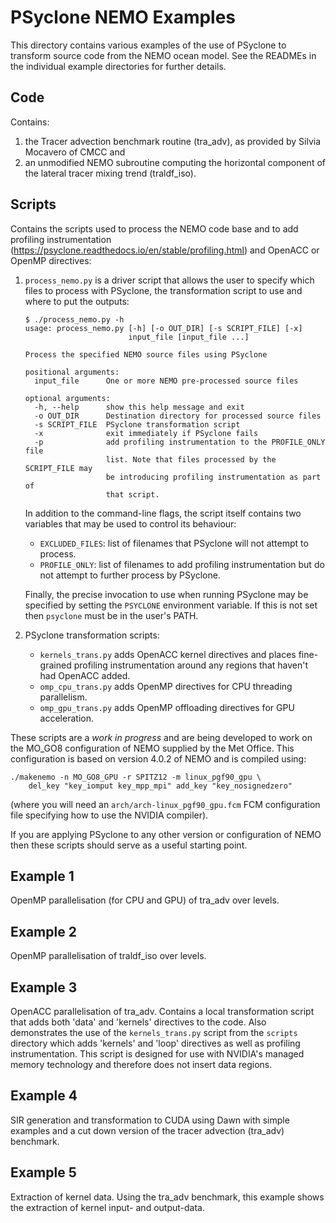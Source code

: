 <!--
BSD 3-Clause License

Copyright (c) 2018-2023, Science and Technology Facilities Council.
All rights reserved.

Redistribution and use in source and binary forms, with or without
modification, are permitted provided that the following conditions are met:

* Redistributions of source code must retain the above copyright notice, this
  list of conditions and the following disclaimer.

* Redistributions in binary form must reproduce the above copyright notice,
  this list of conditions and the following disclaimer in the documentation
  and/or other materials provided with the distribution.

* Neither the name of the copyright holder nor the names of its
  contributors may be used to endorse or promote products derived from
  this software without specific prior written permission.

THIS SOFTWARE IS PROVIDED BY THE COPYRIGHT HOLDERS AND CONTRIBUTORS
"AS IS" AND ANY EXPRESS OR IMPLIED WARRANTIES, INCLUDING, BUT NOT
LIMITED TO, THE IMPLIED WARRANTIES OF MERCHANTABILITY AND FITNESS
FOR A PARTICULAR PURPOSE ARE DISCLAIMED. IN NO EVENT SHALL THE
COPYRIGHT HOLDER OR CONTRIBUTORS BE LIABLE FOR ANY DIRECT, INDIRECT,
INCIDENTAL, SPECIAL, EXEMPLARY, OR CONSEQUENTIAL DAMAGES (INCLUDING,
BUT NOT LIMITED TO, PROCUREMENT OF SUBSTITUTE GOODS OR SERVICES;
LOSS OF USE, DATA, OR PROFITS; OR BUSINESS INTERRUPTION) HOWEVER
CAUSED AND ON ANY THEORY OF LIABILITY, WHETHER IN CONTRACT, STRICT
LIABILITY, OR TORT (INCLUDING NEGLIGENCE OR OTHERWISE) ARISING IN
ANY WAY OUT OF THE USE OF THIS SOFTWARE, EVEN IF ADVISED OF THE
POSSIBILITY OF SUCH DAMAGE.

Author A. R. Porter, STFC Daresbury Lab
Modified by R. W. Ford, STFC Daresbury Lab
Modified by J. Henrichs, Bureau of Meteorology

-->

# PSyclone NEMO Examples

This directory contains various examples of the use of PSyclone
to transform source code from the NEMO ocean model. See the READMEs
in the individual example directories for further details.

## Code

Contains:

1. the Tracer advection benchmark routine (tra_adv), as provided by
   Silvia Mocavero of CMCC and
2. an unmodified NEMO subroutine computing the horizontal component of
   the lateral tracer mixing trend (traldf_iso).

## Scripts

Contains the scripts used to process the NEMO code base and to add profiling
instrumentation (https://psyclone.readthedocs.io/en/stable/profiling.html)
and OpenACC or OpenMP directives:

1. `process_nemo.py` is a driver script that allows the user to specify
   which files to process with PSyclone, the transformation script to use
   and where to put the outputs:

       $ ./process_nemo.py -h
       usage: process_nemo.py [-h] [-o OUT_DIR] [-s SCRIPT_FILE] [-x]
                              input_file [input_file ...]

       Process the specified NEMO source files using PSyclone

       positional arguments:
         input_file      One or more NEMO pre-processed source files

       optional arguments:
         -h, --help      show this help message and exit
         -o OUT_DIR      Destination directory for processed source files
         -s SCRIPT_FILE  PSyclone transformation script
         -x              exit immediately if PSyclone fails
         -p              add profiling instrumentation to the PROFILE_ONLY file
                         list. Note that files processed by the SCRIPT_FILE may
                         be introducing profiling instrumentation as part of
                         that script.

   In addition to the command-line flags, the script itself contains two
   variables that may be used to control its behaviour:

   - `EXCLUDED_FILES`: list of filenames that PSyclone will not attempt to process.
   - `PROFILE_ONLY`: list of filenames to add profiling instrumentation but
      do not attempt to further process by PSyclone.

   Finally, the precise invocation to use when running PSyclone may be
   specified by setting the `PSYCLONE` environment variable. If this is not set
   then `psyclone` must be in the user's PATH.

2. PSyclone transformation scripts:
   - `kernels_trans.py` adds OpenACC kernel directives and places fine-grained
     profiling instrumentation around any regions that haven't had OpenACC
     added.
   - `omp_cpu_trans.py` adds OpenMP directives for CPU threading parallelism.
   - `omp_gpu_trans.py` adds OpenMP offloading directives for GPU acceleration.

These scripts are a *work in progress* and are being developed to work on the
MO_GO8 configuration of NEMO supplied by the Met Office. This configuration is
based on version 4.0.2 of NEMO and is compiled using:

    ./makenemo -n MO_GO8_GPU -r SPITZ12 -m linux_pgf90_gpu \
        del_key "key_iomput key_mpp_mpi" add_key "key_nosignedzero"

(where you will need an `arch/arch-linux_pgf90_gpu.fcm` FCM configuration
file specifying how to use the NVIDIA compiler).

If you are applying PSyclone to any other version or configuration of NEMO then
these scripts should serve as a useful starting point.

## Example 1

OpenMP parallelisation (for CPU and GPU) of tra_adv over levels.

## Example 2

OpenMP parallelisation of traldf_iso over levels.

## Example 3

OpenACC parallelisation of tra_adv. Contains a local transformation
script that adds both 'data' and 'kernels' directives to the
code. Also demonstrates the use of the `kernels_trans.py` script from
the `scripts` directory which adds 'kernels' and 'loop' directives as
well as profiling instrumentation. This script is designed for use
with NVIDIA's managed memory technology and therefore does not insert
data regions.

## Example 4

SIR generation and transformation to CUDA using Dawn with simple
examples and a cut down version of the tracer advection (tra_adv)
benchmark.

## Example 5

Extraction of kernel data. Using the tra_adv benchmark, this example
shows the extraction of kernel input- and output-data.

